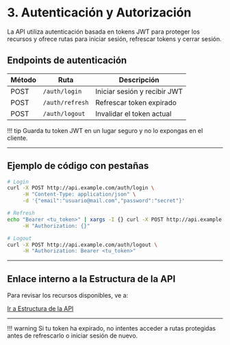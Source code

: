 # 3. Autenticación y Autorización

La API utiliza autenticación basada en tokens JWT para proteger los recursos y ofrece rutas para iniciar sesión, refrescar tokens y cerrar sesión.

## Endpoints de autenticación

| Método | Ruta                | Descripción                          |
| ------ | ------------------- | ------------------------------------ |
| POST   | `/auth/login`       | Iniciar sesión y recibir JWT         |
| POST   | `/auth/refresh`     | Refrescar token expirado             |
| POST   | `/auth/logout`      | Invalidar el token actual           |

!!! tip
    Guarda tu token JWT en un lugar seguro y no lo expongas en el cliente.

---

## Ejemplo de código con pestañas

```bash tabs="Login","Refresh","Logout"
# Login
curl -X POST http://api.example.com/auth/login \
     -H "Content-Type: application/json" \
     -d '{"email":"usuario@mail.com","password":"secret"}'

# Refresh
echo "Bearer <tu_token>" | xargs -I {} curl -X POST http://api.example.com/auth/refresh \
     -H "Authorization: {}"

# Logout
curl -X POST http://api.example.com/auth/logout \
     -H "Authorization: Bearer <tu_token>"
```

---

## Enlace interno a la Estructura de la API

Para revisar los recursos disponibles, ve a:

[Ir a Estructura de la API](1-estructura-api-libros.md)

---

!!! warning
    Si tu token ha expirado, no intentes acceder a rutas protegidas antes de refrescarlo o iniciar sesión de nuevo.
